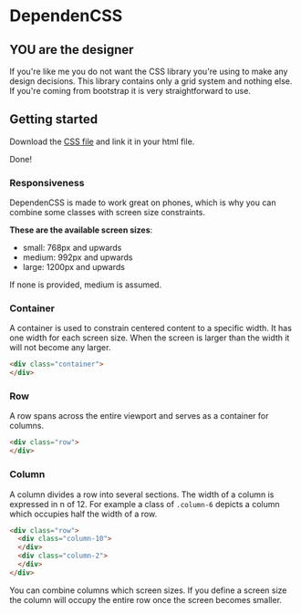 # DependenCSS
## YOU are the designer
If you're like me you do not want the CSS library you're using to make any design decisions.
This library contains only a grid system and nothing else. If you're coming from bootstrap it is very straightforward to use.

## Getting started
Download the <a href="https://raw.githubusercontent.com/Istanful/dependencss/master/dependen.css" download>CSS file</a> and link it in your html file.

Done!

### Responsiveness
DependenCSS is made to work great on phones, which is why you can combine some classes with
screen size constraints.

**These are the available screen sizes**:
- small: 768px and upwards
- medium: 992px and upwards
- large: 1200px and upwards

If none is provided, medium is assumed.

### Container
A container is used to constrain centered content to a specific width.
It has one width for each screen size. When the screen is larger than the width
it will not become any larger.
```html
<div class="container">
</div>
```

### Row
A row spans across the entire viewport and serves as a container
for columns.
```html
<div class="row">
</div>
```

### Column
A column divides a row into several sections.
The width of a column is expressed in n of 12.
For example a class of `.column-6` depicts a column
which occupies half the width of a row.
```html
<div class="row">
  <div class="column-10">
  </div>
  <div class="column-2">
  </div>
</div>
```

You can combine columns which screen sizes.
If you define a screen size the column will occupy the
entire row once the screen becomes smaller.
